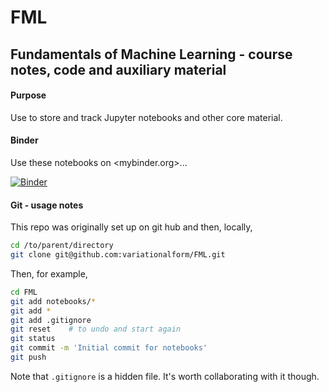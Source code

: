# FML

## Fundamentals of Machine Learning - course notes, code and auxiliary material

#### Purpose

Use to store and track Jupyter notebooks and other core material. 



#### Binder

Use these notebooks on <mybinder.org>...

[![Binder](https://mybinder.org/badge_logo.svg)](https://mybinder.org/v2/gh/variationalform/FML.git/HEAD)



#### Git - usage notes

This repo was originally set up on git hub and then, locally,

```bash
cd /to/parent/directory
git clone git@github.com:variationalform/FML.git
```

Then, for example, 
```bash
cd FML
git add notebooks/*
git add *
git add .gitignore 
git reset    # to undo and start again
git status
git commit -m 'Initial commit for notebooks'
git push
```
Note that `.gitignore` is a hidden file. It's worth collaborating with it though.

